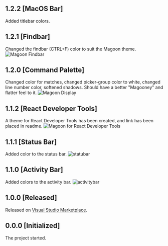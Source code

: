 ## 1.2.2 [MacOS Bar]
Added titlebar colors.

## 1.2.1 [Findbar]
Changed the findbar (CTRL+F) color to suit the Magoon theme.
![Magoon Findbar](https://user-images.githubusercontent.com/14088342/28091962-0d77209c-6692-11e7-9e78-f4b8c1333187.png)

## 1.2.0 [Command Palette]
Changed color for matches, changed picker-group color to white, changed line number color, softened shadows. Should have a better "Magooney" and flatter feel to it.
![Magoon Display](https://user-images.githubusercontent.com/14088342/27959704-ce25c914-6328-11e7-8221-5f5078fb0310.png)

## 1.1.2 [React Developer Tools]
A theme for React Developer Tools has been created, and link has been placed in readme.
![Magoon for React Developer Tools](https://user-images.githubusercontent.com/14088342/27956724-5af33894-631b-11e7-98dc-ff5804ac483a.png)

## 1.1.1 [Status Bar]
Added color to the status bar.
![statubar](https://cloud.githubusercontent.com/assets/14088342/25808892/ae73bbea-340b-11e7-8ee6-1dcc5ac34312.png)


## 1.1.0 [Activity Bar]
Added colors to the activity bar.
![activitybar](https://cloud.githubusercontent.com/assets/14088342/25770919/abaafbfa-3242-11e7-9406-c4aacec80859.png)



## 1.0.0 [Released]
Released on [Visual Studio Marketplace](https://marketplace.visualstudio.com/items?itemName=Northerntwig.magoon). 

## 0.0.0 [Initialized]
The project started.